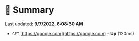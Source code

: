 # 📖 Summary
Last updated: **9/7/2022, 6:08:30 AM**

- `GET` [https://google.com](https://google.com) - **Up** (120ms)
